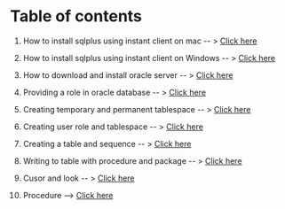 # Table of contents #
1. How to install sqlplus using instant client on mac -- > <a href="01_How _to_install_sqlplus_using_instant_client_on_mac/readme.MD"> Click here </a>

2. How to install sqlplus using instant client on Windows -- > <a href="02_How_to_install_instant_client_on_Windows/readme.MD"> Click here </a>

3. How to download and install oracle server -- > <a href="03_How_to_download_and_install_oracle_11g_on_Windows/readme.MD"> Click here </a>

4. Providing a role in oracle database -- > <a href="04_Providing_a_role_in_oracle_database/readme.MD"> Click here </a>

5. Creating temporary and permanent tablespace -- > <a href="05_Creating_temporary_and_permanent_tablespace/readme.MD"> Click here </a>

6. Creating user role and tablespace -- > <a href="06_Creating_user_role_and_a_tablespace/readme.MD"> Click here </a>

7. Creating a table and sequence -- > <a href="07_Creating_table_and_sequence/readme.MD"> Click here </a>

8. Writing to table with procedure and package -- > <a href="08_Writing_to_table_with_package_and_procedure/readme.MD"> Click here </a>

9. Cusor and look -- > <a href="09_Cursor_Loop_and_Condition/readme.MD"> Click here </a>

10. Procedure --> <a href="10_Procedure/readme.MD"> Click here </a>